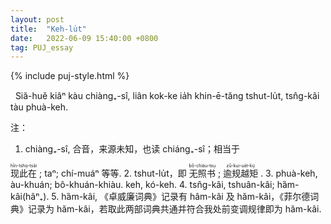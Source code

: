 ```yaml
---
layout: post
title:  "Keh-lu̍t"
date:   2022-06-09 15:40:00 +0800
tag: PUJ_essay
---
```


{% include puj-style.html %}

&nbsp;&nbsp;Siă-huĕ kiâⁿ kàu chiàng₊-sî, liân kok-ke ia̍h khin-ē-tăng tshut-lu̍t, tsn̂g-kâi tàu phuà-keh.<br>


注：
1. chiàng₊-sî, 合音，来源未知，也读 chiáng₊-sî；相当于
<ruby style="ruby-position:over">
		<rb class="markup_main">现此在</rb>
		<rp>(</rp><rt class="markup_over">hīn-tshṳ́-tsăi</rt><rp>)</rp>
</ruby>; taⁿ; chí-muáⁿ 等等.
2. tshut-lu̍t，即 
<ruby style="ruby-position:over">
		<rb class="markup_main">无照书</rb>
		<rp>(</rp><rt class="markup_over">bô-chiàu-tsṳ</rt><rp>)</rp>
</ruby>; 
<ruby style="ruby-position:over">
		<rb class="markup_main">逾规越矩</rb>
		<rp>(</rp><rt class="markup_over">zû-kui-ua̍t-kṳ́</rt><rp>)</rp>
</ruby>.
3. phuà-keh, àu-khuán; bô-khuán-khiàu. keh, kó-keh.
4. tsn̂g-kâi, tshuân-kâi; hȁm-kâi(hâⁿ₊).
5. hȁm-kâi, 《卓威廉词典》记录有 hâm-kâi 及 hăm-kâi，《菲尔德词典》记录为 hăm-kâi，若取此两部词典共通并符合我处前变调规律即为 hăm-kâi.

